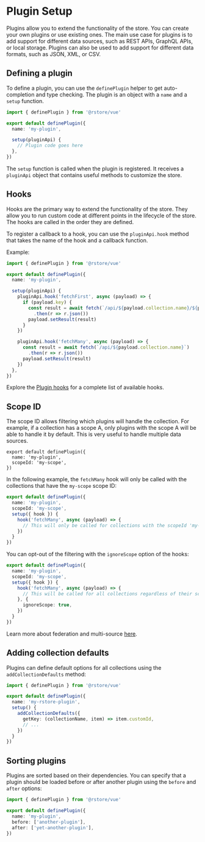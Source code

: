 # Plugin Setup

Plugins allow you to extend the functionality of the store. You can create your own plugins or use existing ones. The main use case for plugins is to add support for different data sources, such as REST APIs, GraphQL APIs, or local storage. Plugins can also be used to add support for different data formats, such as JSON, XML, or CSV.

## Defining a plugin

To define a plugin, you can use the `definePlugin` helper to get auto-completion and type checking. The plugin is an object with a `name` and a `setup` function.

```ts
import { definePlugin } from '@rstore/vue'

export default definePlugin({
  name: 'my-plugin',

  setup(pluginApi) {
    // Plugin code goes here
  },
})
```

The `setup` function is called when the plugin is registered. It receives a `pluginApi` object that contains useful methods to customize the store.

## Hooks

Hooks are the primary way to extend the functionality of the store. They allow you to run custom code at different points in the lifecycle of the store. The hooks are called in the order they are defined.

To register a callback to a hook, you can use the `pluginApi.hook` method that takes the name of the hook and a callback function.

Example:

```ts
import { definePlugin } from '@rstore/vue'

export default definePlugin({
  name: 'my-plugin',

  setup(pluginApi) {
    pluginApi.hook('fetchFirst', async (payload) => {
      if (payload.key) {
        const result = await fetch(`/api/${payload.collection.name}/${payload.key}`)
          .then(r => r.json())
        payload.setResult(result)
      }
    })

    pluginApi.hook('fetchMany', async (payload) => {
      const result = await fetch(`/api/${payload.collection.name}`)
        .then(r => r.json())
      payload.setResult(result)
    })
  },
})
```

Explore the [Plugin hooks](./hooks.md) for a complete list of available hooks.

## Scope ID

The scope ID allows filtering which plugins will handle the collection. For example, if a collection has a scope A, only plugins with the scope A will be able to handle it by default. This is very useful to handle multiple data sources.

```ts{3}
export default definePlugin({
  name: 'my-plugin',
  scopeId: 'my-scope',
})
```

In the following example, the `fetchMany` hook will only be called with the collections that have the `my-scope` scope ID:

```ts
export default definePlugin({
  name: 'my-plugin',
  scopeId: 'my-scope',
  setup({ hook }) {
    hook('fetchMany', async (payload) => {
      // This will only be called for collections with the scopeId 'my-scope'
    })
  }
})
```

You can opt-out of the filtering with the `ignoreScope` option of the hooks:

```ts
export default definePlugin({
  name: 'my-plugin',
  scopeId: 'my-scope',
  setup({ hook }) {
    hook('fetchMany', async (payload) => {
      // This will be called for all collections regardless of their scopeId
    }, {
      ignoreScope: true,
    })
  }
})
```

Learn more about federation and multi-source [here](../schema/federation.md).

## Adding collection defaults

Plugins can define default options for all collections using the `addCollectionDefaults` method:

```ts
import { definePlugin } from '@rstore/vue'

export default definePlugin({
  name: 'my-rstore-plugin',
  setup() {
    addCollectionDefaults({
      getKey: (collectionName, item) => item.customId,
      // ...
    })
  }
})
```

## Sorting plugins

Plugins are sorted based on their dependencies. You can specify that a plugin should be loaded before or after another plugin using the `before` and `after` options:

```ts
import { definePlugin } from '@rstore/vue'

export default definePlugin({
  name: 'my-plugin',
  before: ['another-plugin'],
  after: ['yet-another-plugin'],
})
```
